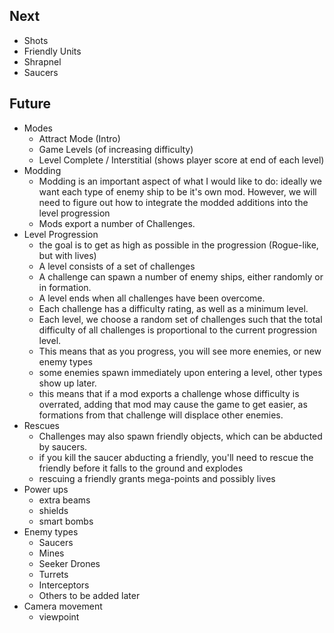 ## Next

- Shots
- Friendly Units
- Shrapnel
- Saucers

## Future

- Modes
  - Attract Mode (Intro)
  - Game Levels (of increasing difficulty)
  - Level Complete / Interstitial (shows player score at end of each level)
- Modding
  - Modding is an important aspect of what I would like to do: ideally we want each type of enemy
    ship to be it's own mod. However, we will need to figure out how to integrate the modded
    additions into the level progression
  - Mods export a number of Challenges.
- Level Progression
  - the goal is to get as high as possible in the progression (Rogue-like, but with lives)
  - A level consists of a set of challenges
  - A challenge can spawn a number of enemy ships, either randomly or in formation.
  - A level ends when all challenges have been overcome.
  - Each challenge has a difficulty rating, as well as a minimum level.
  - Each level, we choose a random set of challenges such that the total difficulty of all
    challenges is proportional to the current progression level.
  - This means that as you progress, you will see more enemies, or new enemy types
  - some enemies spawn immediately upon entering a level, other types show up later.
  - this means that if a mod exports a challenge whose difficulty is overrated, adding that mod may
    cause the game to get easier, as formations from that challenge will displace other enemies.
- Rescues
  - Challenges may also spawn friendly objects, which can be abducted by saucers.
  - if you kill the saucer abducting a friendly, you'll need to rescue the friendly before it
    falls to the ground and explodes
  - rescuing a friendly grants mega-points and possibly lives
- Power ups
  - extra beams
  - shields
  - smart bombs
- Enemy types
  - Saucers
  - Mines
  - Seeker Drones
  - Turrets
  - Interceptors
  - Others to be added later
- Camera movement
  - viewpoint
